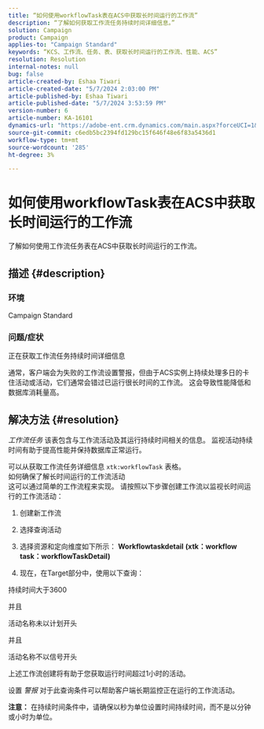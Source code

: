 ```yaml
---
title: “如何使用workflowTask表在ACS中获取长时间运行的工作流”
description: “了解如何获取工作流任务持续时间详细信息。”
solution: Campaign
product: Campaign
applies-to: "Campaign Standard"
keywords: “KCS、工作流、任务、表、获取长时间运行的工作流、性能、ACS”
resolution: Resolution
internal-notes: null
bug: false
article-created-by: Eshaa Tiwari
article-created-date: "5/7/2024 2:03:00 PM"
article-published-by: Eshaa Tiwari
article-published-date: "5/7/2024 3:53:59 PM"
version-number: 6
article-number: KA-16101
dynamics-url: "https://adobe-ent.crm.dynamics.com/main.aspx?forceUCI=1&pagetype=entityrecord&etn=knowledgearticle&id=015f247f-7a0c-ef11-9f8a-6045bd006793"
source-git-commit: c6edb5bc2394fd129bc15f646f48e6f83a5436d1
workflow-type: tm+mt
source-wordcount: '285'
ht-degree: 3%

---
```


# 如何使用workflowTask表在ACS中获取长时间运行的工作流


了解如何使用工作流任务表在ACS中获取长时间运行的工作流。

## 描述 {#description}


### <b>环境</b>

Campaign Standard

### <b>问题/症状</b>

正在获取工作流任务持续时间详细信息

通常，客户端会为失败的工作流设置警报，但由于ACS实例上持续处理多日的卡住活动或活动，它们通常会错过已运行很长时间的工作流。 这会导致性能降低和数据库消耗量高。


## 解决方法 {#resolution}


*工作流任务* 该表包含与工作流活动及其运行持续时间相关的信息。 监视活动持续时间有助于提高性能并保持数据库正常运行。

可以从获取工作流任务详细信息 `xtk:workflowTask` 表格。
<br>如何确保了解长时间运行的工作流活动<br>
这可以通过简单的工作流程来实现。 请按照以下步骤创建工作流以监视长时间运行的工作流活动：

1. 创建新工作流

2. 选择查询活动

3. 选择资源和定向维度如下所示： <b>Workflowtaskdetail</b> <b>(xtk：workflow task：workflowTaskDetail)</b>

4. 现在，在Target部分中，使用以下查询：

持续时间大于3600

并且

活动名称未以计划开头

并且

活动名称不以信号开头



上述工作流创建将有助于您获取运行时间超过1小时的活动。

设置 *警报* 对于此查询条件可以帮助客户端长期监控正在运行的工作流活动。

<b>注意：</b> 在持续时间条件中，请确保以秒为单位设置时间持续时间，而不是以分钟或小时为单位。
